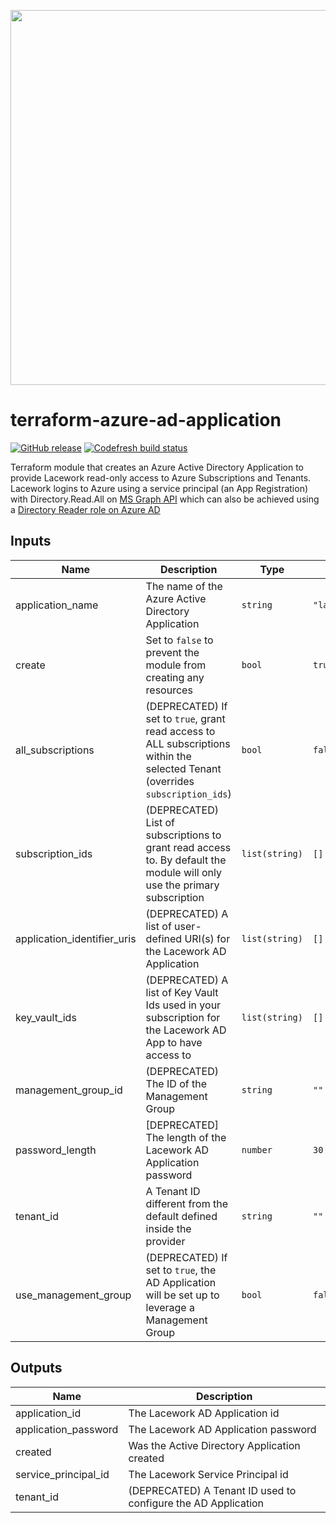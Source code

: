 <a href="https://lacework.com"><img src="https://techally-content.s3-us-west-1.amazonaws.com/public-content/lacework_logo_full.png" width="600"></a>

# terraform-azure-ad-application

[![GitHub release](https://img.shields.io/github/release/lacework/terraform-azure-ad-application.svg)](https://github.com/lacework/terraform-azure-ad-application/releases/)
[![Codefresh build status](https://g.codefresh.io/api/badges/pipeline/lacework/terraform-modules%2Ftest-compatibility?type=cf-1&key=eyJhbGciOiJIUzI1NiJ9.NWVmNTAxOGU4Y2FjOGQzYTkxYjg3ZDEx.RJ3DEzWmBXrJX7m38iExJ_ntGv4_Ip8VTa-an8gBwBo)](https://g.codefresh.io/pipelines/edit/new/builds?id=607e25e6728f5a6fba30431b&pipeline=test-compatibility&projects=terraform-modules&projectId=607db54b728f5a5f8930405d)

Terraform module that creates an Azure Active Directory Application to provide Lacework read-only access to Azure Subscriptions and Tenants.
Lacework logins to Azure using a service principal (an App Registration) with Directory.Read.All on [MS Graph API](https://docs.microsoft.com/en-us/graph/api/user-list?view=graph-rest-1.0&tabs=http#permissions) which can also be achieved using a [Directory Reader role on Azure AD](https://docs.microsoft.com/en-us/azure/active-directory/roles/permissions-reference#directory-readers) 

## Inputs

| Name                        | Description                                                                                                                     | Type           | Default                     | Required |
| --------------------------- | ------------------------------------------------------------------------------------------------------------------              | -------------- | --------------------------- | :------: |
| application_name            | The name of the Azure Active Directory Application                                                                              | `string`       | `"lacework_security_audit"` | no       |
| create                      | Set to `false` to prevent the module from creating any resources                                                                | `bool`         | `true`                      | no       |
| all_subscriptions           | (DEPRECATED) If set to `true`, grant read access to ALL subscriptions within the selected Tenant (overrides `subscription_ids`) | `bool`         | `false`                     | no       |
| subscription_ids            | (DEPRECATED) List of subscriptions to grant read access to. By default the module will only use the primary subscription        | `list(string)` | `[]`                        | no       |
| application_identifier_uris | (DEPRECATED) A list of user-defined URI(s) for the Lacework AD Application                                                      | `list(string)` | `[]`                        | no       |
| key_vault_ids               | (DEPRECATED) A list of Key Vault Ids used in your subscription for the Lacework AD App to have access to                        | `list(string)` | `[]`                        | no       |
| management_group_id         | (DEPRECATED) The ID of the Management Group                                                                                     | `string`       | `""`                        | no       |
| password_length             | [DEPRECATED] The length of the Lacework AD Application password                                                                 | `number`       | `30`                        | no       |
| tenant_id                   | A Tenant ID different from the default defined inside the provider                                                              | `string`       | `""`                        | no       |
| use_management_group        | (DEPRECATED) If set to `true`, the AD Application will be set up to leverage a Management Group                                 | `bool`         | `false`                     | no       |

## Outputs

| Name                 | Description                                                   |
| -------------------- | ------------------------------------------------              |
| application_id       | The Lacework AD Application id                                |
| application_password | The Lacework AD Application password                          |
| created              | Was the Active Directory Application created                  |
| service_principal_id | The Lacework Service Principal id                             |
| tenant_id            | (DEPRECATED) A Tenant ID used to configure the AD Application |
